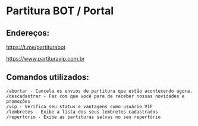 # Partitura BOT / Portal

## Endereços:

https://t.me/partiturabot

https://www.partituravip.com.br

## Comandos utilizados:

```
/abortar - Cancela os envios de partitura que estão acontecendo agora.
/descadastrar - Faz com que você pare de receber nossas novidades e promoções
/vip - Verifica seu status e vantagens como usuário VIP
/lembretes - Exibe a lista dos seus lembretes cadastrados
/repertorio - Exibe as partituras salvas no seu repertório
```